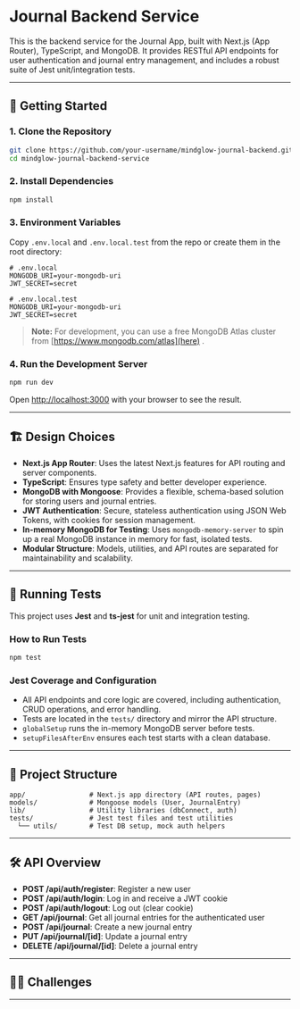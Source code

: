 # Journal Backend Service

This is the backend service for the Journal App, built with Next.js (App Router), TypeScript, and MongoDB. It provides RESTful API endpoints for user authentication and journal entry management, and includes a robust suite of Jest unit/integration tests.

---

## 🚀 Getting Started

### 1. **Clone the Repository**

```sh
git clone https://github.com/your-username/mindglow-journal-backend.git
cd mindglow-journal-backend-service
```

### 2. **Install Dependencies**

```sh
npm install
```

### 3. **Environment Variables**

Copy `.env.local` and `.env.local.test` from the repo or create them in the root directory:

```env
# .env.local
MONGODB_URI=your-mongodb-uri
JWT_SECRET=secret
```

```env
# .env.local.test
MONGODB_URI=your-mongodb-uri
JWT_SECRET=secret
```

> **Note:** For development, you can use a free MongoDB Atlas cluster from [https://www.mongodb.com/atlas](here) .

### 4. **Run the Development Server**

```sh
npm run dev
```

Open [http://localhost:3000](http://localhost:3000) with your browser to see the result.

---

## 🏗️ Design Choices

- **Next.js App Router**: Uses the latest Next.js features for API routing and server components.
- **TypeScript**: Ensures type safety and better developer experience.
- **MongoDB with Mongoose**: Provides a flexible, schema-based solution for storing users and journal entries.
- **JWT Authentication**: Secure, stateless authentication using JSON Web Tokens, with cookies for session management.
- **In-memory MongoDB for Testing**: Uses `mongodb-memory-server` to spin up a real MongoDB instance in memory for fast, isolated tests.
- **Modular Structure**: Models, utilities, and API routes are separated for maintainability and scalability.

---

## 🧪 Running Tests

This project uses **Jest** and **ts-jest** for unit and integration testing.

### **How to Run Tests**

```sh
npm test
```

### **Jest Coverage and Configuration**

- All API endpoints and core logic are covered, including authentication, CRUD operations, and error handling.
- Tests are located in the `tests/` directory and mirror the API structure.
- `globalSetup` runs the in-memory MongoDB server before tests.
- `setupFilesAfterEnv` ensures each test starts with a clean database.


---

## 📁 Project Structure

```
app/                # Next.js app directory (API routes, pages)
models/             # Mongoose models (User, JournalEntry)
lib/                # Utility libraries (dbConnect, auth)
tests/              # Jest test files and test utilities
  └── utils/        # Test DB setup, mock auth helpers
```

---

## 🛠️ API Overview

- **POST /api/auth/register**: Register a new user
- **POST /api/auth/login**: Log in and receive a JWT cookie
- **POST /api/auth/logout**: Log out (clear cookie)
- **GET /api/journal**: Get all journal entries for the authenticated user
- **POST /api/journal**: Create a new journal entry
- **PUT /api/journal/[id]**: Update a journal entry
- **DELETE /api/journal/[id]**: Delete a journal entry

---

## 🧑‍💻 Challenges 


---

